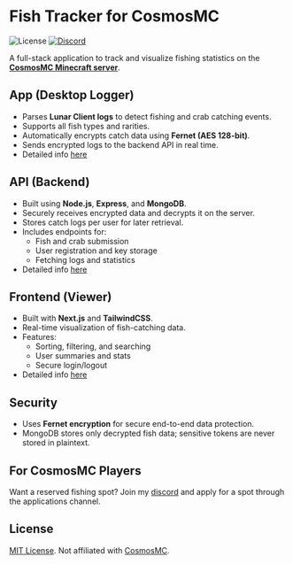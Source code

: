 # Fish Tracker for CosmosMC

![License](https://img.shields.io/github/license/PetarMc1/fish-tracker)
[![Discord](https://img.shields.io/discord/1281676657169535097?logo=Discord&logoColor=white&label=Discord&labelColor=blue&color=green&cacheSeconds=10)
](https://discord.gg/Uah2dNRhFV)

A full-stack application to track and visualize fishing statistics on the [**CosmosMC Minecraft server**](https://cosmosmc.org).


## App (Desktop Logger)
- Parses **Lunar Client logs** to detect fishing and crab catching events.
- Supports all fish types and rarities.
- Automatically encrypts catch data using **Fernet (AES 128-bit)**.
- Sends encrypted logs to the backend API in real time.
- Detailed info [here](/app/README.md)


## API (Backend)
- Built using **Node.js**, **Express**, and **MongoDB**.
- Securely receives encrypted data and decrypts it on the server.
- Stores catch logs per user for later retrieval.
- Includes endpoints for:
  - Fish and crab submission
  - User registration and key storage
  - Fetching logs and statistics
- Detailed info [here](/backend/README.md)


## Frontend (Viewer)
- Built with **Next.js** and **TailwindCSS**.
- Real-time visualization of fish-catching data.
- Features:
  - Sorting, filtering, and searching
  - User summaries and stats
  - Secure login/logout
- Detailed info [here](/frontend/README.md)



## Security
- Uses **Fernet encryption** for secure end-to-end data protection.
- MongoDB stores only decrypted fish data; sensitive tokens are never stored in plaintext.



## For CosmosMC Players
Want a reserved fishing spot?
Join my [discord](https://discord.gg/Uah2dNRhFV) and apply for a spot through the applications channel.

## License
[MIT License](/LICENSE). Not affiliated with [CosmosMC](https://cosmosmc.org).
